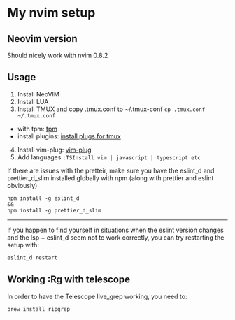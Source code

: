 # My nvim setup

## Neovim version

Should nicely work with nvim 0.8.2

## Usage

1. Install NeoVIM
2. Install LUA
3. Install TMUX and copy .tmux.conf to ~/.tmux-conf `cp .tmux.conf ~/.tmux.conf`
  - with tpm: [tpm](https://github.com/tmux-plugins/tpm)
  - install plugins: [install plugs for tmux](https://github.com/tmux-plugins/tpm#installing-plugins)
4. Install vim-plug: [vim-plug](https://github.com/junegunn/vim-plug)
5. Add languages `:TSInstall vim | javascript | typescript etc`

If there are issues with the pretteir, make sure you have the eslint_d and prettier_d_slim installed globally with npm (along with prettier and eslint obviously)

```
npm install -g eslint_d
&&
npm install -g prettier_d_slim
```

---

If you happen to find yourself in situations when the eslint version changes and the lsp + eslint_d seem not to work correctly, you can try restarting the setup with:

```bash
eslint_d restart
```

## Working :Rg with telescope

In order to have the Telescope live_grep working, you need to:

```
brew install ripgrep
```
